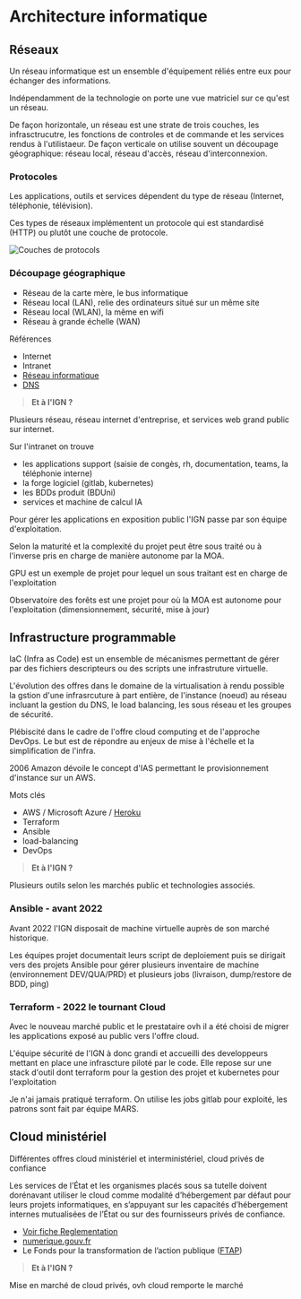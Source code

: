 # Architecture informatique

## Réseaux

Un réseau informatique est un ensemble d'équipement réliés entre eux pour échanger des informations.

Indépendamment de la technologie on porte une vue matriciel sur ce qu'est un réseau.

De façon horizontale, un réseau est une strate de trois couches, les infrasctrucutre, les fonctions de controles et de commande et les services rendus à l'utilistaeur.
De façon verticale on utilise souvent un découpage géographique: réseau local, réseau d'accès, réseau d'interconnexion.

### Protocoles

Les applications, outils et services dépendent du type de réseau (Internet, téléphonie, télévision).

Ces types de réseaux implémentent un protocole qui est standardisé (HTTP) ou plutôt une couche de protocole.

![Couches de protocols](https://upload.wikimedia.org/wikipedia/commons/e/e4/TCPIP_couche_ISO_modele_OSI.png?uselang=fr)

### Découpage géographique

- Réseau de la carte mère, le bus informatique
- Réseau local (LAN), relie des ordinateurs situé sur un même site
- Réseau local (WLAN), la même en wifi
- Réseau à grande échelle (WAN)

Références

- Internet
- Intranet
- [Réseau informatique](https://fr.wikipedia.org/wiki/R%C3%A9seau_informatique)
- [DNS](https://fr.wikipedia.org/wiki/Domain_Name_System)

> **Et à l'IGN ?**

Plusieurs réseau, réseau internet d'entreprise, et services web grand public sur internet.

Sur l'intranet on trouve

- les applications support (saisie de congès, rh, documentation, teams, la téléphonie interne)
- la forge logiciel (gitlab, kubernetes)
- les BDDs produit (BDUni)
- services et machine de calcul IA

Pour gérer les applications en exposition public l'IGN passe par son équipe d'exploitation.

Selon la maturité et la complexité du projet peut être sous traité ou à l'inverse pris en charge de manière autonome par la MOA.

GPU est un exemple de projet pour lequel un sous traitant est en charge de l'exploitation

Observatoire des forêts est une projet pour où la MOA est autonome pour l'exploitation (dimensionnement, sécurité, mise à jour)

## Infrastructure programmable

IaC (Infra as Code) est un ensemble de mécanismes permettant de gérer par des fichiers descripteurs ou des scripts une infrastruture virtuelle.

L'évolution des offres dans le domaine de la virtualisation à rendu possible la gstion d'une infrasrcuture à part entière, de l'instance (noeud) au réseau incluant la gestion du DNS, le load balancing, les sous réseau et les groupes de sécurité.

Plébiscité dans le cadre de l'offre cloud computing et de l'approche DevOps. Le but est de répondre au enjeux de mise à l'échelle et la simplification de l'infra.

2006 Amazon dévoile le concept d'IAS permettant le provisionnement d'instance sur un AWS.

Mots clés

- AWS / Microsoft Azure / [Heroku](https://www.heroku.com/)
- Terraform
- Ansible
- load-balancing
- DevOps

> **Et à l'IGN ?**

Plusieurs outils selon les marchés public et technologies associés.

### Ansible - avant 2022

Avant 2022 l'IGN disposait de machine virtuelle auprès de son marché historique.

Les équipes projet documentait leurs script de deploiement puis se dirigait vers des projets Ansible pour gérer plusieurs inventaire de machine (environnement DEV/QUA/PRD) et plusieurs jobs (livraison, dump/restore de BDD, ping)

### Terraform - 2022 le tournant Cloud

Avec le nouveau marché public et le prestataire ovh il a été choisi de migrer les applications exposé au public vers l'offre cloud.

L'équipe sécurité de l'IGN à donc grandi et accueilli des developpeurs mettant en place une infrascture piloté par le code. Elle repose sur une stack d'outil dont terraform pour la gestion des projet et kubernetes pour l'exploitation

Je n'ai jamais pratiqué terraform. On utilise les jobs gitlab pour exploité, les patrons sont fait par équipe MARS.

## Cloud ministériel

Différentes offres cloud ministériel et interministériel, cloud privés de confiance

Les services de l’État et les organismes placés sous sa tutelle doivent dorénavant utiliser le cloud comme modalité d’hébergement par défaut pour leurs projets informatiques, en s’appuyant sur les capacités d’hébergement internes mutualisées de l’État ou sur des fournisseurs privés de confiance.

- [Voir fiche Reglementation](./reglementation.md)
- [numerique.gouv.fr](https://www.numerique.gouv.fr/rechercher/?query=cloud)
- Le Fonds pour la transformation de l’action publique ([FTAP](https://www.numerique.gouv.fr/services/guichet-financement-ftap-adoption-du-cloud-computing/))

> **Et à l'IGN ?**

Mise en marché de cloud privés, ovh cloud remporte le marché

